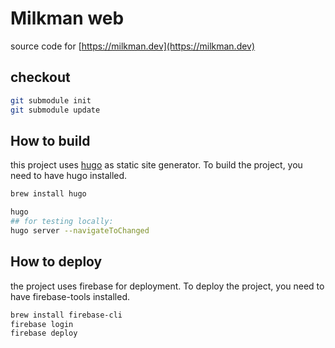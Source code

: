 # Milkman web

source code for [https://milkman.dev](https://milkman.dev)

## checkout

```bash
git submodule init
git submodule update
```

## How to build
this project uses [hugo](https://gohugo.io/) as static site generator. To build the project, you need to have hugo installed.

```bash
brew install hugo

hugo
## for testing locally:
hugo server --navigateToChanged
```

## How to deploy
the project uses firebase for deployment. To deploy the project, you need to have firebase-tools installed.

```bash
brew install firebase-cli
firebase login
firebase deploy
```
